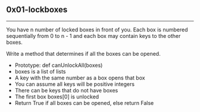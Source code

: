 0x01-lockboxes
---------------
_________________
You have n number of locked boxes in front of you. Each box is numbered sequentially from 0 to n - 1 and each box may contain keys to the other boxes.

Write a method that determines if all the boxes can be opened.

 - Prototype: def canUnlockAll(boxes)
 - boxes is a list of lists
 - A key with the same number as a box opens that box
 - You can assume all keys will be positive integers
 - There can be keys that do not have boxes
 - The first box boxes[0] is unlocked
 - Return True if all boxes can be opened, else return False
